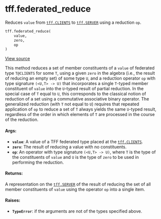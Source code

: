 <div itemscope itemtype="http://developers.google.com/ReferenceObject">
<meta itemprop="name" content="tff.federated_reduce" />
<meta itemprop="path" content="Stable" />
</div>

# tff.federated_reduce

Reduces `value` from <a href="../tff.md#CLIENTS"><code>tff.CLIENTS</code></a> to
<a href="../tff.md#SERVER"><code>tff.SERVER</code></a> using a reduction `op`.

```python
tff.federated_reduce(
    value,
    zero,
    op
)
```

<a target="_blank" href="http://github.com/tensorflow/federated/tree/master/tensorflow_federated/python/core/api/intrinsics.py">View
source</a>

<!-- Placeholder for "Used in" -->

This method reduces a set of member constituents of a `value` of federated type
`T@CLIENTS` for some `T`, using a given `zero` in the algebra (i.e., the result
of reducing an empty set) of some type `U`, and a reduction operator `op` with
type signature `(<U,T> -> U)` that incorporates a single `T`-typed member
constituent of `value` into the `U`-typed result of partial reduction. In the
special case of `T` equal to `U`, this corresponds to the classical notion of
reduction of a set using a commutative associative binary operator. The
generalized reduction (with `T` not equal to `U`) requires that repeated
application of `op` to reduce a set of `T` always yields the same `U`-typed
result, regardless of the order in which elements of `T` are processed in the
course of the reduction.

#### Args:

*   <b>`value`</b>: A value of a TFF federated type placed at the
    <a href="../tff.md#CLIENTS"><code>tff.CLIENTS</code></a>.
*   <b>`zero`</b>: The result of reducing a value with no constituents.
*   <b>`op`</b>: An operator with type signature `(<U,T> -> U)`, where `T` is
    the type of the constituents of `value` and `U` is the type of `zero` to be
    used in performing the reduction.

#### Returns:

A representation on the <a href="../tff.md#SERVER"><code>tff.SERVER</code></a>
of the result of reducing the set of all member constituents of `value` using
the operator `op` into a single item.

#### Raises:

*   <b>`TypeError`</b>: if the arguments are not of the types specified above.
